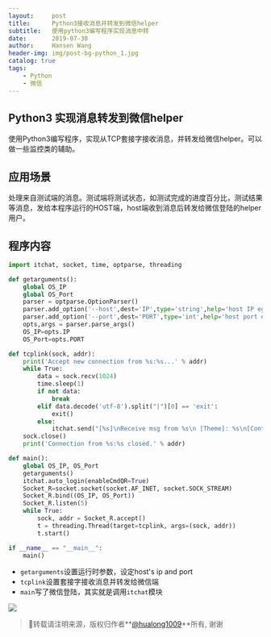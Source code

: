```yaml
---
layout:     post
title:      Python3接收消息并转发到微信helper
subtitle:   使用python3编写程序实现消息中转
date:       2019-07-30
author:     Hansen Wang
header-img: img/post-bg-python_1.jpg
catalog: true
tags:
    - Python
    - 微信
---
```


## Python3 实现消息转发到微信helper

使用Python3编写程序，实现从TCP套接字接收消息，并转发给微信helper。可以做一些监控类的辅助。

## 应用场景

处理来自测试端的消息。测试端将测试状态，如测试完成的进度百分比，测试结果等消息，发给本程序运行的HOST端，host端收到消息后转发给微信登陆的helper用户。

## 程序内容

```python
import itchat, socket, time, optparse, threading

def getarguments():
    global OS_IP
    global OS_Port
    parser = optparse.OptionParser()
    parser.add_option('--host',dest='IP',type='string',help='host IP eg. --host 192.168.XX.XX')
    parser.add_option('--port',dest='PORT',type='int',help='host port eg. --port 54321')
    opts,args = parser.parse_args()
    OS_IP=opts.IP
    OS_Port=opts.PORT

def tcplink(sock, addr):
    print('Accept new connection from %s:%s...' % addr)
    while True:
        data = sock.recv(1024)
        time.sleep(1)
        if not data:
            break
        elif data.decode('utf-8').split("|")[0] == 'exit':
            exit()
        else:
            itchat.send("[%s]\nReceive msg from %s\n [Theme]: %s\n[Content]: %s" %(time.ctime(), addr[0], data.decode('utf-8').split("|")[0], data.decode("utf-8").split("|")[1]), toUserName="filehelper")
    sock.close()
    print('Connection from %s:%s closed.' % addr)

def main():
    global OS_IP, OS_Port
    getarguments()
    itchat.auto_login(enableCmdQR=True)
    Socket_R=socket.socket(socket.AF_INET, socket.SOCK_STREAM)
    Socket_R.bind((OS_IP, OS_Port))
    Socket_R.listen(5)
    while True:
        sock, addr = Socket_R.accept()
        t = threading.Thread(target=tcplink, args=(sock, addr))
        t.start()

if __name__ == "__main__":
    main()
```

* `getarguments`设置运行时参数，设定host's ip and port
* `tcplink`设置套接字接收消息并转发给微信端
* `main`写了微信登陆，其实就是调用`itchat`模块

[![](https://upload-images.jianshu.io/upload_images/12855778-9d78610d1f9c421a.jpg?imageMogr2/auto-orient/strip%7CimageView2/2/w/1240)](https://upload-images.jianshu.io/upload_images/12855778-9d78610d1f9c421a.jpg?imageMogr2/auto-orient/strip%7CimageView2/2/w/1240)



> 📌转载请注明来源，版权归作者**[@hualong1009](https://hualong1009.github.io)**所有, 谢谢